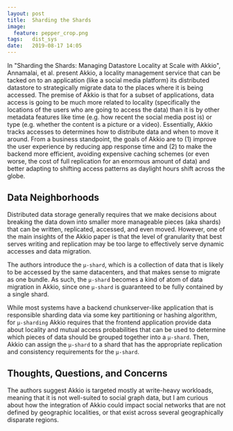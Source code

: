 ```yaml
---
layout: post
title:  Sharding the Shards
image:
  feature: pepper_crop.png
tags:   dist_sys
date:   2019-08-17 14:05
---
```


In "Sharding the Shards: Managing Datastore Locality at Scale with Akkio", Annamalai, et al. present Akkio, a locality management service that can be tacked on to an application (like a social media platform) its distributed datastore to strategically migrate data to the places where it is being accessed. The premise of Akkio is that for a subset of applications, data access is going to be much more related to locality (specifically the locations of the users who are going to access the data) than it is by other metadata features like time (e.g. how recent the social media post is) or type (e.g. whether the content is a picture or a video). Essentially, Akkio tracks accesses to determines how to distribute data and when to move it around. From a business standpoint, the goals of Akkio are to (1) improve the user experience by reducing app response time and (2) to make the backend more efficient, avoiding expensive caching schemes (or even worse, the cost of full replication for an enormous amount of data) and better adapting to shifting access patterns as daylight hours shift across the globe. 


## Data Neighborhoods

Distributed data storage generally requires that we make decisions about breaking the data down into smaller more manageable pieces (aka shards) that can be written, replicated, accessed, and even moved. However, one of the main insights of the Akkio paper is that the level of granularity that best serves writing and replication may be too large to effectively serve dynamic accesses and data migration.

The authors introduce the `μ-shard`, which is a collection of data that is likely to be accessed by the same datacenters, and that makes sense to migrate as one bundle. As such, the `μ-shard` becomes a kind of atom of data migration in Akkio, since one `μ-shard` is guaranteed to be fully contained by a single shard.

While most systems have a backend chunkserver-like application that is responsible sharding data via some key partitioning or hashing algorithm, for `μ-sharding` Akkio requires that the frontend application provide data about locality and mutual access probabilities that can be used to determine which pieces of data should be grouped together into a `μ-shard`. Then, Akkio can assign the `μ-shard` to a shard that has the appropriate replication and consistency requirements for the `μ-shard`.


## Thoughts, Questions, and Concerns

The authors suggest Akkio is targeted mostly at write-heavy workloads, meaning that it is not well-suited to social graph data, but I am curious about how the integration of Akkio could impact social networks that are not defined by geographic localities, or that exist across several geographically disparate regions.